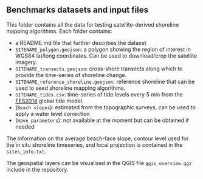 ## Benchmarks datasets and input files

This folder contains all the data for testing satellite-derived shoreline mapping algorithms. Each folder contains:
- a README.md file that further describes the dataset
- `SITENAME_polygon.geojson`: a polygon showing the region of interest in WGS84 lat/long coordinates. Can be used to download/crop the satellite imagery.
- `SITENAME_transects.geojson`: cross-shore transects along which to provide the time-series of shoreline change.
- `SITENAME_reference_shoreline.geojson`: reference shoreline that can be used to seed shoreline mapping algorithms.
- `SITENAME_tides.csv`: time-series of tide levels every 5 min from the [FES2014](https://www.aviso.altimetry.fr/es/data/products/auxiliary-products/global-tide-fes/description-fes2014.html) global tide model.
- (`Beach slopes`): estimated from the topographic surveys, can be used to apply a water level correction
- (`Wave parameters`): not available at the moment but can be obtained if needed

The information on the average beach-face slope, contour level used for the in situ shoreline timeseries, and local projection is contained in the `sites_info.txt`.

The geospatial layers can be visualised in the QGIS file `qgis_overview.qgz` include in the repository.
